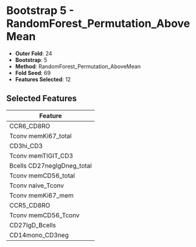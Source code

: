 # Bootstrap 5 - RandomForest_Permutation_AboveMean

- **Outer Fold**: 24
- **Bootstrap**: 5
- **Method**: RandomForest_Permutation_AboveMean
- **Fold Seed**: 69
- **Features Selected**: 12

## Selected Features

| Feature |
|---------|
| CCR6_CD8RO |
| Tconv memKi67_total |
| CD3hi_CD3 |
| Tconv memTIGIT_CD3 |
| Bcells CD27negIgDneg_total |
| Tconv memCD56_total |
| Tconv naive_Tconv |
| Tconv memKi67_mem |
| CCR5_CD8RO |
| Tconv memCD56_Tconv |
| CD27IgD_Bcells |
| CD14mono_CD3neg |
